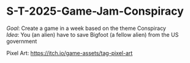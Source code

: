 # S-T-2025-Game-Jam-Conspiracy
_Goal_: Create a game in a week based on the theme Conspiracy  
_Idea_: You (an alien) have to save Bigfoot (a fellow alien) from the US government

Pixel Art: https://itch.io/game-assets/tag-pixel-art
